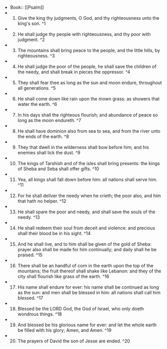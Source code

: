 - Book:: [[Psalm]]
- 1. Give the king thy judgments, O God, and thy righteousness unto the king's son. ^1
- 2. He shall judge thy people with righteousness, and thy poor with judgment. ^2
- 3. The mountains shall bring peace to the people, and the little hills, by righteousness. ^3
- 4. He shall judge the poor of the people, he shall save the children of the needy, and shall break in pieces the oppressor. ^4
- 5. They shall fear thee as long as the sun and moon endure, throughout all generations. ^5
- 6. He shall come down like rain upon the mown grass: as showers that water the earth. ^6
- 7. In his days shall the righteous flourish; and abundance of peace so long as the moon endureth. ^7
- 8. He shall have dominion also from sea to sea, and from the river unto the ends of the earth. ^8
- 9. They that dwell in the wilderness shall bow before him; and his enemies shall lick the dust. ^9
- 10. The kings of Tarshish and of the isles shall bring presents: the kings of Sheba and Seba shall offer gifts. ^10
- 11. Yea, all kings shall fall down before him: all nations shall serve him. ^11
- 12. For he shall deliver the needy when he crieth; the poor also, and him that hath no helper. ^12
- 13. He shall spare the poor and needy, and shall save the souls of the needy. ^13
- 14. He shall redeem their soul from deceit and violence: and precious shall their blood be in his sight. ^14
- 15. And he shall live, and to him shall be given of the gold of Sheba: prayer also shall be made for him continually; and daily shall he be praised. ^15
- 16. There shall be an handful of corn in the earth upon the top of the mountains; the fruit thereof shall shake like Lebanon: and they of the city shall flourish like grass of the earth. ^16
- 17. His name shall endure for ever: his name shall be continued as long as the sun: and men shall be blessed in him: all nations shall call him blessed. ^17
- 18. Blessed be the LORD God, the God of Israel, who only doeth wondrous things. ^18
- 19. And blessed be his glorious name for ever: and let the whole earth be filled with his glory; Amen, and Amen. ^19
- 20. The prayers of David the son of Jesse are ended. ^20
